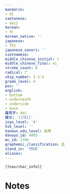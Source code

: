 ```yaml
---
mandarin:
- dǐ
cantonese:
- dai2
korean:
- 저
korean_native: ''
japanese:
- TEI
japanese_nanori: ''
vietnamese:
middle_chinese_initial: t
middle_chinese_final: ei
stroke_count: 8
radical: 广
skip_number: 3-3-5
grade_level: 4
pos: ''
english:
- bottom
- underneath
- underside
- base
羅馬字: dei
韓文: '[[데]]'
joyo_level: '4'
hsk_level: ''
hanmun_edu_level: 高等
danayo_id: 4095
mc_id: 2704
graphemic_classification: 氐
stand_in: 'TRUE'
aliases:
---
```

```meta-bind-embed
[[nav/char_info]]
```

# Notes

